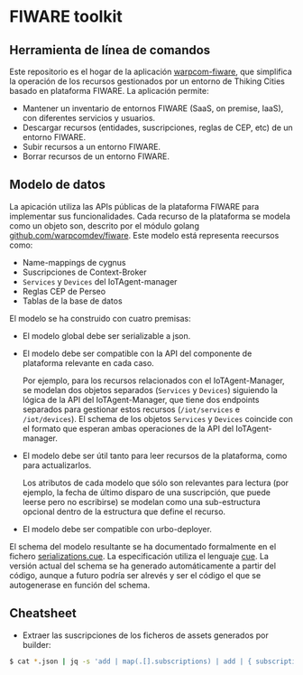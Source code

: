# FIWARE toolkit

## Herramienta de línea de comandos

Este repositorio es el hogar de la aplicación [warpcom-fiware](cmd/fiware/README.md), que simplifica la operación de los recursos gestionados por un entorno de Thiking Cities basado en plataforma FIWARE. La aplicación permite:

- Mantener un inventario de entornos FIWARE (SaaS, on premise, IaaS), con diferentes servicios y usuarios.
- Descargar recursos (entidades, suscripciones, reglas de CEP, etc) de un entorno FIWARE.
- Subir recursos a un entorno FIWARE.
- Borrar recursos de un entorno FIWARE.

## Modelo de datos

La apicación utiliza las APIs públicas de la plataforma FIWARE para implementar sus funcionalidades. Cada recurso de la plataforma se modela como un objeto son, descrito por el módulo golang [github.com/warpcomdev/fiware](./models.go). Este modelo está representa reecursos como:

- Name-mappings de cygnus
- Suscripciones de Context-Broker
- `Services` y `Devices` del IoTAgent-manager
- Reglas CEP de Perseo
- Tablas de la base de datos

El modelo se ha construido con cuatro premisas:

- El modelo global debe ser serializable a json.

- El modelo debe ser compatible con la API del componente de plataforma relevante en cada caso.

  Por ejemplo, para los recursos relacionados con el IoTAgent-Manager, se modelan dos objetos separados (`Services` y `Devices`) siguiendo la lógica de la API del IoTAgent-Manager, que tiene dos endpoints separados para gestionar estos recursos (`/iot/services` e `/iot/devices`). El schema de los objetos `Services` y `Devices` coincide con el formato que esperan ambas operaciones de la API del IoTAgent-manager.

- El modelo debe ser útil tanto para leer recursos de la plataforma, como para actualizarlos.

  Los atributos de cada modelo que sólo son relevantes para lectura (por ejemplo, la fecha de último disparo de una suscripción, que puede leerse pero no escribirse) se modelan como una sub-estructura opcional dentro de la estructura que define el recurso.

- El modelo debe ser compatible con urbo-deployer.

El schema del modelo resultante se ha documentado formalmente en el fichero [serializations.cue](./serializations.cue). La especificación utiliza el lenguaje [cue](https://cuelang.org/). La versión actual del schema se ha generado automáticamente a partir del código, aunque a futuro podría ser alrevés y ser el código el que se autogenerase en función del schema.

## Cheatsheet

- Extraer las suscripciones de los ficheros de assets generados por builder:

```bash
$ cat *.json | jq -s 'add | map(.[].subscriptions) | add | { subscriptions: . }' > subs.json
```
